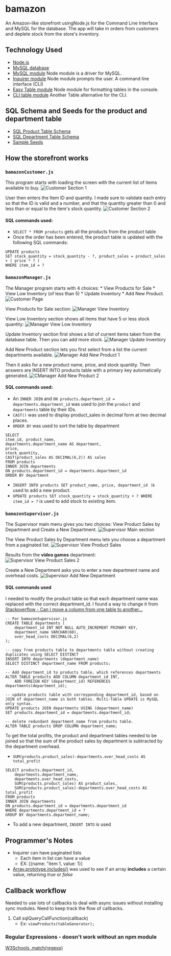 # bamazon
An Amazon-like storefront usingNode.js for the Command Line Interface and MySQL for the database. The app will take in orders from customers and deplete stock from the store's inventory.

## Technology Used
* [Node.js](https://nodejs.org/)
* [MySQL database](https://www.mysql.com/)
* [MySQL module](https://www.npmjs.com/package/mysql) Node module is a driver for MySQL. 
* [Inquirer module](https://www.npmjs.com/package/inquirer) Node module prompts the user. A command line interface (CLI)
* [Easy Table module](https://www.npmjs.com/package/easy-table) Node module for formatting tables in the console.
* [CLI table module](https://www.npmjs.com/package/cli-table) Another Table alternative for the CLI.

## SQL Schema and Seeds for the product and department table
* [SQL Product Table Schema](/SQL/bamazon-schema.sql)
* [SQL Department Table Schema](/SQL/bamazon-departments.sql)
* [Sample Seeds](/SQL/bamazon-seeds.sql)

## How the storefront works
### `bamazonCustomer.js`
This program starts with loading the screen with the current list of items available to buy.
![Customer Section 1](/assets/customer-1.JPG)

User then enters the Item ID and quantity. I made sure to validate each entry so that the ID is valid and a number, and that the quantity greater than 0 and less than or equal to the item's stock quantity.
![Customer Section 2](/assets/customer-2.JPG)

#### SQL commands used:
* `SELECT * FROM products` gets all the products from the product table
* Once the order has been entered, the product table is updated with the following SQL commands:
```
UPDATE products 
SET stock_quantity = stock_quantity - ?, product_sales = product_sales + ( price * ? ) 
WHERE item_id = ?
```

### `bamazonManager.js`
The Manager program starts with 4 choices: 
    * View Products for Sale
    * View Low Inventory (of less than 5)
    * Update Inventory
    * Add New Product.
![Customer Page](/assets/manager-1.JPG)

View Products for Sale section:
![Manager View Inventory](/assets/manager-allinventory.JPG)

View Low Inventory section shows all items that have 5 or less stock quantity:
![Manager View Low Inventory](/assets/manager-low-inv.JPG)

Update Inventory section first shows a list of current items taken from the database table. Then you can add more stock.
![Manager Update Inventory](/assets/manager-update-stock.JPG)

Add New Product section lets you first select from a list the current departments available. 
![Manager Add New Product 1](/assets/manager-insert-1.JPG)

Then it asks for a new product name, price, and stock quantity. Then answers are INSERT INTO products table with a primary key automatically generated.
![CManager Add New Product 2](/assets/manager-insert-2.JPG)

#### SQL commands used:
* An `INNER JOIN` and `ON products.department_id = departments.department_id` was used to join the `product` and `departments` table by their IDs.
* `CAST()` was used to display product_sales in decimal form at two decimal places.
* `ORDER BY` was used to sort the table by department
```
SELECT 
item_id, product_name,
departments.department_name AS department,
price,
stock_quantity,
CAST(product_sales AS DECIMAL(6,2)) AS sales 
FROM products
INNER JOIN departments
ON products.department_id = departments.department_id
ORDER BY department
```
* `INSERT INTO products SET product_name, price, department_id ` is used to add a new product.
* `UPDATE products SET stock_quantity = stock_quantity + ? WHERE item_id = ?` is used to add stock to existing item.

### `bamazonSupervisor.js`
The Supervisor main menu gives you two choices: View Product Sales by Department and Create a New Department. 
![Supervisor Main section](/assets/supervisor-main.JPG)

The View Product Sales by Department menu lets you choose a department from a paginated list. 
![Supervisor View Product Sales](/assets/supervisor-dept1.JPG)

Results from the **video games** department: 
![Supervisor View Product Sales 2](/assets/supervisor-dept2.JPG)

Create a New Department asks you to enter a new department name and overhead costs.
![Supervisor Add New Department](/assets/supervisor-dept2.JPG)

#### SQL commands used
I needed to modify the product table so that each department name was replaced with the correct department_id.
I found a way to change it from [Stackoverflow - Can I move a column from one table to another...](https://stackoverflow.com/questions/13633965/can-i-move-a-column-from-one-mysql-table-to-another-and-replace-the-original-co)
```
-- For bamazonSupervisor.js
CREATE TABLE departments (
    department_id INT NOT NULL AUTO_INCREMENT PRIMARY KEY,
    department_name VARCHAR(60),
    over_head_costs DECIMAL(6,2)
);

-- copy from products table to departments table without creating duplicates using SELECT DISTINCT
INSERT INTO departments (department_name) 
SELECT DISTINCT department_name FROM products;

-- Add department_id to products table, which references departments
ALTER TABLE products ADD COLUMN department_id INT, 
    ADD FOREIGN KEY (department_id) REFERENCES departments(department_id);

-- update products table with corresponding department_id, based on JOIN of department_name in both tables. Multi-Table UPDATE is MySQL only syntax.
UPDATE products JOIN departments USING (department_name)
SET products.department_id = departments.department_id;

-- delete redundant department_name from products table.
ALTER TABLE products DROP COLUMN department_name;
```

To get the total profits, the product and department tables needed to be joined so that the sum of the product sales by department is subtracted by the department overhead.
* `SUM(products.product_sales)-departments.over_head_costs AS total_profit`
```
SELECT products.department_id, 
    departments.department_name, 
    departments.over_head_costs, 
    SUM(products.product_sales) AS product_sales, 
    SUM(products.product_sales)-departments.over_head_costs AS total_profit
FROM products 
INNER JOIN departments
ON products.department_id = departments.department_id
WHERE departments.department_id = ?
GROUP BY departments.department_name;
```
* To add a new department, `INSERT INTO` is used

## Programmer's Notes
* Inquirer can have paginated lists
    * Each item in list can have a value
    * EX: [{name: "item 1, value: 1}]
* [Array.prototype.includes()](https://developer.mozilla.org/en-US/docs/Web/JavaScript/Reference/Global_Objects/Array/includes) was used to see if an array **includes** a certain value, returning *true* or *false*

## Callback workflow
Needed to use lots of callbacks to deal with async issues without installing sync modules.
Need to keep track the flow of callbacks.
1. Call sqlQueryCallFunction(callback)
    * Ex: `viewProducts(tableGenerator);`

### Regular Expressions - doesn't work without an npm module
[W3Schools .match(regexp)](https://www.w3schools.com/js/js_regexp.asp)
